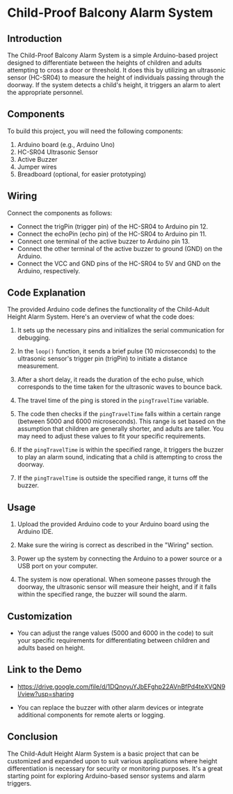 # Child-Proof Balcony Alarm System

## Introduction

The Child-Proof Balcony Alarm System is a simple Arduino-based project designed to differentiate between the heights of children and adults attempting to cross a door or threshold. It does this by utilizing an ultrasonic sensor (HC-SR04) to measure the height of individuals passing through the doorway. If the system detects a child's height, it triggers an alarm to alert the appropriate personnel.

## Components

To build this project, you will need the following components:

1. Arduino board (e.g., Arduino Uno)
2. HC-SR04 Ultrasonic Sensor
3. Active Buzzer
4. Jumper wires
5. Breadboard (optional, for easier prototyping)

## Wiring

Connect the components as follows:

- Connect the trigPin (trigger pin) of the HC-SR04 to Arduino pin 12.
- Connect the echoPin (echo pin) of the HC-SR04 to Arduino pin 11.
- Connect one terminal of the active buzzer to Arduino pin 13.
- Connect the other terminal of the active buzzer to ground (GND) on the Arduino.
- Connect the VCC and GND pins of the HC-SR04 to 5V and GND on the Arduino, respectively.

## Code Explanation

The provided Arduino code defines the functionality of the Child-Adult Height Alarm System. Here's an overview of what the code does:

1. It sets up the necessary pins and initializes the serial communication for debugging.

2. In the `loop()` function, it sends a brief pulse (10 microseconds) to the ultrasonic sensor's trigger pin (trigPin) to initiate a distance measurement.

3. After a short delay, it reads the duration of the echo pulse, which corresponds to the time taken for the ultrasonic waves to bounce back.

4. The travel time of the ping is stored in the `pingTravelTime` variable.

5. The code then checks if the `pingTravelTime` falls within a certain range (between 5000 and 6000 microseconds). This range is set based on the assumption that children are generally shorter, and adults are taller. You may need to adjust these values to fit your specific requirements.

6. If the `pingTravelTime` is within the specified range, it triggers the buzzer to play an alarm sound, indicating that a child is attempting to cross the doorway.

7. If the `pingTravelTime` is outside the specified range, it turns off the buzzer.

## Usage

1. Upload the provided Arduino code to your Arduino board using the Arduino IDE.

2. Make sure the wiring is correct as described in the "Wiring" section.

3. Power up the system by connecting the Arduino to a power source or a USB port on your computer.

4. The system is now operational. When someone passes through the doorway, the ultrasonic sensor will measure their height, and if it falls within the specified range, the buzzer will sound the alarm.

## Customization

- You can adjust the range values (5000 and 6000 in the code) to suit your specific requirements for differentiating between children and adults based on height.

## Link to the Demo
- https://drive.google.com/file/d/1DQnoyuYJbEFghp22AVnBfPd4teXVQN9I/view?usp=sharing

- You can replace the buzzer with other alarm devices or integrate additional components for remote alerts or logging.

## Conclusion

The Child-Adult Height Alarm System is a basic project that can be customized and expanded upon to suit various applications where height differentiation is necessary for security or monitoring purposes. It's a great starting point for exploring Arduino-based sensor systems and alarm triggers.
